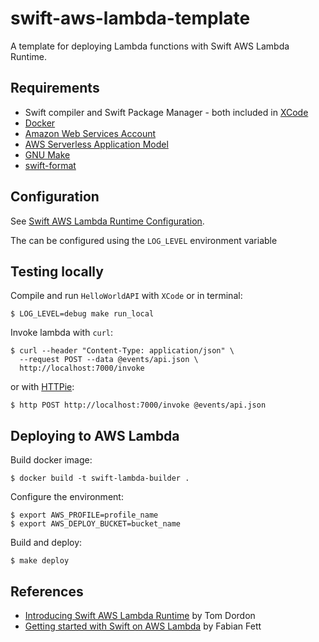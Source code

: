 # swift-aws-lambda-template

A template for deploying Lambda functions with Swift AWS Lambda Runtime.

## Requirements

- Swift compiler and Swift Package Manager - both included in [XCode](https://developer.apple.com/xcode/)
- [Docker](https://docs.docker.com/docker-for-mac/install/)
- [Amazon Web Services Account](https://aws.amazon.com)
- [AWS Serverless Application Model](https://github.com/awslabs/serverless-application-model)
- [GNU Make](https://www.gnu.org/software/make/)
- [swift-format](https://github.com/apple/swift-format)

## Configuration

See [Swift AWS Lambda Runtime Configuration](https://github.com/swift-server/swift-aws-lambda-runtime#configuration).

The can be configured using the `LOG_LEVEL` environment variable

## Testing locally

Compile and run `HelloWorldAPI` with `XCode` or in terminal:

```
$ LOG_LEVEL=debug make run_local
```

Invoke lambda with `curl`:

```
$ curl --header "Content-Type: application/json" \
  --request POST --data @events/api.json \
  http://localhost:7000/invoke
```

or with [HTTPie](https://httpie.org):

```
$ http POST http://localhost:7000/invoke @events/api.json
```

## Deploying to AWS Lambda

Build docker image:

```
$ docker build -t swift-lambda-builder .
```

Configure the environment:

```
$ export AWS_PROFILE=profile_name
$ export AWS_DEPLOY_BUCKET=bucket_name
```

Build and deploy:

```
$ make deploy
```

## References

- [Introducing Swift AWS Lambda Runtime](https://swift.org/blog/aws-lambda-runtime) by Tom Dordon
- [Getting started with Swift on AWS Lambda](https://fabianfett.de/getting-started-with-swift-aws-lambda-runtime) by Fabian Fett
